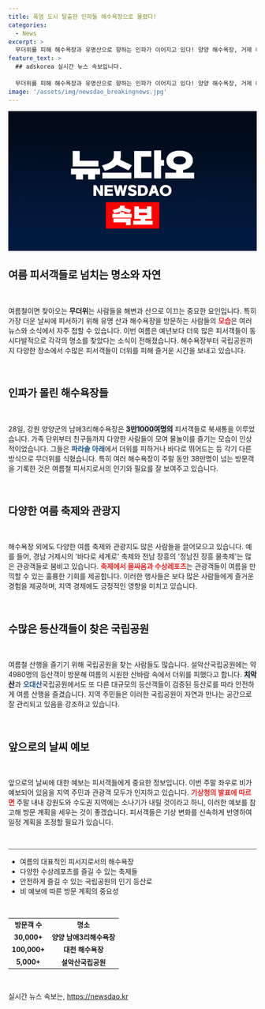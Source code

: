 ```yaml
---
title: 폭염 도시 탈출한 인파들 해수욕장으로 몰렸다!
categories:
  - News
excerpt: >
  무더위를 피해 해수욕장과 유명산으로 향하는 인파가 이어지고 있다! 양양 해수욕장, 거제 해양레포츠센터 등에서 3만여 명이 시원한 물놀이를 즐기고 있으며, 설악산 등산로에도 수천 명이 찾아 여름을 만끽하고 있다. 여름 분위기가 한껏 고조된 지금, 피서의 열기를 느껴보세요!
feature_text: >
  ## adskorea 실시간 뉴스 속보입니다.

  무더위를 피해 해수욕장과 유명산으로 향하는 인파가 이어지고 있다! 양양 해수욕장, 거제 해양레포츠센터 등에서 3만여 명이 시원한 물놀이를 즐기고 있으며, 설악산 등산로에도 수천 명이 찾아 여름을 만끽하고 있다. 여름 분위기가 한껏 고조된 지금, 피서의 열기를 느껴보세요!
image: '/assets/img/newsdao_breakingnews.jpg'
---
```


<p><img src="/assets/img/newsdao_breakingnews.jpg" alt="adskorea 속보" /></p>

<h2 data-ke-size="size26">여름 피서객들로 넘치는 명소와 자연</h2>

<p data-ke-size="size16">&nbsp;</p>

<p>여름철이면 찾아오는 <b>무더위</b>는 사람들을 해변과 산으로 이끄는 중요한 요인입니다. 특히 가장 더운 날씨에 피서하기 위해 유명 산과 해수욕장을 방문하는 사람들의 <b><span style="color: #ee2323;">모습</span></b>은 여러 뉴스와 소식에서 자주 접할 수 있습니다. 이번 여름은 예년보다 더욱 많은 피서객들이 동시다발적으로 각각의 명소를 찾았다는 소식이 전해졌습니다. 해수욕장부터 국립공원까지 다양한 장소에서 수많은 피서객들이 더위를 피해 즐거운 시간을 보내고 있습니다.</p>

<p data-ke-size="size16">&nbsp;</p>

<h2 data-ke-size="size26">인파가 몰린 해수욕장들</h2>

<p data-ke-size="size16">&nbsp;</p>

<p>28일, 강원 양양군의 남애3리해수욕장은 <b><span style="background-color: #21538527;">3만1000여명의</span></b> 피서객들로 북새통을 이루었습니다. 가족 단위부터 친구들까지 다양한 사람들이 모여 물놀이를 즐기는 모습이 인상적이었습니다. 그들은 <b><span style="color: #1a5490;">파라솔 아래</span></b>에서 더위를 피하거나 바다로 뛰어드는 등 각기 다른 방식으로 무더위를 식혔습니다. 특히 여러 해수욕장이 주말 동안 38만명이 넘는 방문객을 기록한 것은 여름철 피서지로서의 인기와 필요를 잘 보여주고 있습니다.</p>

<p data-ke-size="size16">&nbsp;</p>

<h2 data-ke-size="size26">다양한 여름 축제와 관광지</h2>

<p data-ke-size="size16">&nbsp;</p>

<p>해수욕장 외에도 다양한 여름 축제와 관광지도 많은 사람들을 끌어모으고 있습니다. 예를 들어, 경남 거제시의 '바다로 세계로' 축제와 전남 장흥의 '정남진 장흥 물축제'는 많은 관광객들로 붐비고 있습니다. <b><span style="color: #ee2323;">축제에서 물싸움과 수상레포츠</span></b>는 관광객들이 여름을 만끽할 수 있는 훌륭한 기회를 제공합니다. 이러한 행사들은 보다 많은 사람들에게 즐거운 경험을 제공하며, 지역 경제에도 긍정적인 영향을 미치고 있습니다.</p>

<p data-ke-size="size16">&nbsp;</p>

<h2 data-ke-size="size26">수많은 등산객들이 찾은 국립공원</h2>

<p data-ke-size="size16">&nbsp;</p>

<p>여름철 산행을 즐기기 위해 국립공원을 찾는 사람들도 많습니다. 설악산국립공원에는 약 4980명의 등산객이 방문해 여름의 시원한 산바람 속에서 더위를 피했다고 합니다. <b><span style="background-color: #21538527;">치악산</span></b>과 <b><span style="color: #1a5490;">오대산</span></b>국립공원에서도 또 다른 대규모의 등산객들이 검증된 등산로를 따라 안전하게 여름 산행을 즐겼습니다. 지역 주민들은 이러한 국립공원이 자연과 만나는 공간으로 잘 관리되고 있음을 강조하고 있습니다.</p>

<p data-ke-size="size16">&nbsp;</p>

<h2 data-ke-size="size26">앞으로의 날씨 예보</h2>

<p data-ke-size="size16">&nbsp;</p>

<p>앞으로의 날씨에 대한 예보는 피서객들에게 중요한 정보입니다. 이번 주말 좌우로 비가 예보되어 있음을 지역 주민과 관광객 모두가 인지하고 있습니다. <b><span style="color: #ee2323;">기상청의 발표에 따르면</span></b> 주말 내내 강원도와 수도권 지역에는 소나기가 내릴 것이라고 하니, 이러한 예보를 참고해 방문 계획을 세우는 것이 좋겠습니다. 피서객들은 기상 변화를 신속하게 반영하여 일정 계획을 조정할 필요가 있습니다.</p>

<p data-ke-size="size16">&nbsp;</p>

<hr style="height:1px; border:none; background-color:#555555;"/>

<ul>
  <li>여름의 대표적인 피서지로서의 해수욕장</li>
  <li>다양한 수상레포츠를 즐길 수 있는 축제들</li>
  <li>안전하게 즐길 수 있는 국립공원의 인기 등산로</li>
  <li>비 예보에 따른 방문 계획의 중요성</li>
</ul>

<p data-ke-size="size16">&nbsp;</p>

<table>
  <tr>
    <td style="text-align: center; height: 17px;"><b>방문객 수</b></td>
    <td style="text-align: center; height: 17px;"><b>명소</b></td>
  </tr>
  <tr>
    <td style="text-align: center; height: 17px;"><b>30,000+</b></td>
    <td style="text-align: center; height: 17px;"><b>양양 남애3리해수욕장</b></td>
  </tr>
  <tr>
    <td style="text-align: center; height: 17px;"><b>100,000+</b></td>
    <td style="text-align: center; height: 17px;"><b>대천 해수욕장</b></td>
  </tr>
  <tr>
    <td style="text-align: center; height: 17px;"><b>5,000+</b></td>
    <td style="text-align: center; height: 17px;"><b>설악산국립공원</b></td>
  </tr>
</table>

<p data-ke-size="size16">&nbsp;</p>
실시간 뉴스 속보는, <a href="https://newsdao.kr" rel="dofollow">https://newsdao.kr</a>


